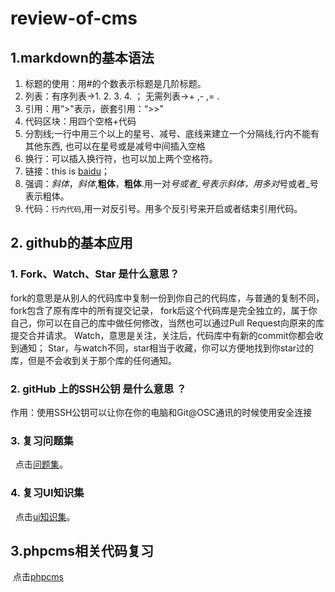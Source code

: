 # review-of-cms
##  1.markdown的基本语法 
  1. 标题的使用：用#的个数表示标题是几阶标题。
  2. 列表：有序列表->1.  2.  3.  4. ； 无需列表->+ ,- ,= .
  3. 引用：用“>"表示，嵌套引用：“>>"
  4. 代码区块：用四个空格+代码
  5. 分割线;一行中用三个以上的星号、减号、底线来建立一个分隔线,行内不能有其他东西,
也可以在星号或是减号中间插入空格
  6. 换行：可以插入换行符，也可以加上两个空格符。
  7. 链接：this is [baidu](http://www.baidu.com)；
  8. 强调：*斜体*，_斜体_,**粗体**，__粗体__.用一对*号或者_号表示斜体，用多对*号或者_号表示粗体。
  9. 代码：`行内代码`,用一对反引号。用多个反引号来开启或者结束引用代码。
## 2. github的基本应用
###  1. Fork、Watch、Star 是什么意思？  
  fork的意思是从别人的代码库中复制一份到你自己的代码库，与普通的复制不同，fork包含了原有库中的所有提交记录，
fork后这个代码库是完全独立的，属于你自己，你可以在自己的库中做任何修改，当然也可以通过Pull Request向原来的库提交合并请求。
  Watch，意思是关注，关注后，代码库中有新的commit你都会收到通知；
  Star，与watch不同，star相当于收藏，你可以方便地找到你star过的库，但是不会收到关于那个库的任何通知。
###  2. gitHub 上的SSH公钥 是什么意思 ？
  作用：使用SSH公钥可以让你在你的电脑和Git@OSC通讯的时候使用安全连接
###  3. 复习问题集  
   点击[问题集](https://github.com/guolong15703276938/questions)。
###  4. 复习UI知识集
   点击[ui知识集](https://github.com/guolong15703276938/UI-)。
##  3.phpcms相关代码复习
  点击[phpcms]()
 
